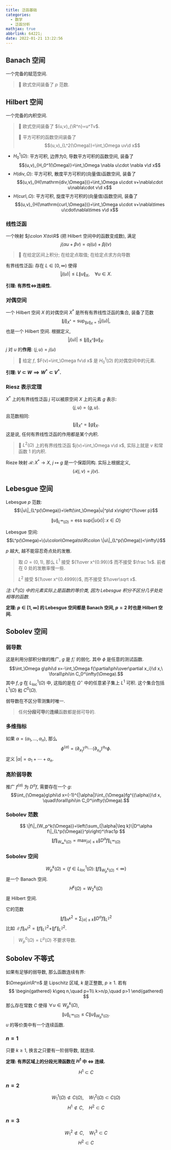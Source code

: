 ```yaml
---
title: 泛函基础
categories:
  - 数学
  - 泛函分析
mathjax: true
abbrlink: 64221;
date: 2022-01-21 13:22:56
---
```

## Banach 空间
一个完备的赋范空间.

> 🌰 欧式空间装备了 $p$ 范数.

<!--more-->

## Hilbert 空间
一个完备的内积空间.

> 🌰 欧式空间装备了 $(u,v)_{\R^n}=u^Tv$.
> 
> 🌰 平方可积的函数空间装备了$$(u,v)_{L^2(\Omega)}=\int_\Omega uv\d x$$

- $H_0^1(\Omega)$: 平方可积, 边界为0, 导数平方可积的函数空间, 装备了 $$(u,v)_{H_0^1(\Omega)}=\int_\Omega \nabla u\cdot \nabla v\d x$$
- $H(\mathrm{div}, \Omega)$: 平方可积, 散度平方可积的(向量值)函数空间, 装备了 $$(u,v)_{H(\mathrm{div,\Omega})}=\int_\Omega u\cdot v+\nabla\cdot u\nabla\cdot v\d x$$
- $H(\mathrm{curl}, \Omega)$: 平方可积, 旋度平方可积的(向量值)函数空间, 装备了 $$(u,v)_{H(\mathrm{curl,\Omega})}=\int_\Omega u\cdot v+\nabla\times u\cdot\nabla\times v\d x$$

### 线性泛函
一个映射 $j\colon X\to\R$ (把 Hilbert 空间中的函数变成数), 满足 $$j(\alpha u+\beta v)=\alpha j(u)+\beta j(v)$$

> 🌰 在给定区间上积分; 在给定点取值; 在给定点求方向导数

有界线性泛函: 存在 $L\in[0,\infty)$ 使得 $$|j(u)|\leq L\|u\|_X,\quad\forall u\in X.$$

**引理: 有界性$\iff$连续性.**

### 对偶空间
一个 Hilbert 空间 $X$ 的对偶空间 $X^*$ 是所有有界线性泛函的集合, 装备了范数$$\|j\|_{X^*}=\sup_{\|u\|_X=1}|j(u)|,$$ 也是一个 Hilbert 空间.
根据定义,
$$
|j(u)|\leq \|j\|_{X^*}\|u\|_X.
$$
$j$ 对 $u$ 的**作用**: $\langle j,u\rangle=j(u)$

> 🌰 给定 $f$, $F(v)=\int_\Omega fv\d x$ 是 $H_0^1(\Omega)$ 的对偶空间中的元素.

**引理: $V\subset W\implies W^*\subset V^*$.**

### Riesz 表示定理
$X^*$ 上的有界线性泛函 $j$ 可以被原空间 $X$ 上的元素 $g$ 表示: $$\langle j,u\rangle=(g,u).$$
且范数相同:$$\|j\|_{X^*}=\|g\|_X.$$
这是说, 任何有界线性泛函的作用都是某个内积.

> 🌰 $L^2(\Omega)$ 上的有界线性泛函 $j(v)=\int_\Omega v\d x$, 实际上就是 $v$ 和常函数 $1$ 的内积.

Rieze 映射 $\mathcal{R}\colon X^*\to X$, $j\mapsto g$ 是一个保距同构. 实际上根据定义,
$$
(\mathcal{R}j,v)=j(v).
$$

## Lebesgue 空间
Lebesgue $p$ 范数: $$\|u\|_{L^p(\Omega)}=\left(\int_\Omega|u|^p\d x\right)^{1\over p}$$

$$\|u\|_{L^\infty(\Omega)}=\mathrm{ess\ sup}\{|u(x)|\colon x\in\Omega\}$$

Lebesgue 空间: $$L^p(\Omega)=\{u\colon\Omega\to\R\colon \|u\|_{L^p(\Omega)}<\infty\}$$

$p$ 越大, 越不能容忍奇点处的发散.

> 取 $\Omega=(0,1)$, 那么 $L^1$ 接受 ${1\over x^{0.99}}$ 而不接受 $\frac 1x$. 前者在 0 处的发散率慢一些.
> 
> $L^2$ 接受 ${1\over x^{0.4999}}$, 而不接受 $1\over\sqrt x$.

*注: $L^p(\Omega)$ 中的元素实际上是函数的等价类, 因为 Lebesgue 积分不区分几乎处处相等的函数.*

**定理: $p\in[1,\infty]$ 的 Lebesgue 空间都是 Banach 空间, $p=2$ 时也是 Hilbert 空间.**

## Sobolev 空间
### 弱导数
这是利用分部积分做的推广, $g$ 是 $f_i'$ 的弱化. 其中 $\phi$ 是任意的测试函数.
$$\int_\Omega g\phi\d x=-\int_\Omega f{\partial\phi\over\partial x_i}\d x,\ \forall\phi\in C_0^\infty(\Omega).$$
其中 $f,g$ 在 $L_{\text{loc}}^1(\Omega)$ 中, 这指的是在 $\Omega^\circ$ 中的任意紧子集上 $L^1$ 可积. 这个集合包括 $L^1(\Omega)$ 和 $C^0(\Omega)$.

弱导数在不区分零测集时唯一.

> 任何**分段可导**的**连续**函数都是弱可导的.

### 多维指标
如果 $\alpha=(\alpha_1,\ldots,\alpha_n)$, 那么 $$\phi^{(\alpha)}=\left(\partial_{x_1}\right)^{\alpha_1}\cdots(\partial_{x_n})^{\alpha_n}\phi.$$
定义 $|\alpha|=\alpha_1+\cdots+\alpha_n$.

### 高阶弱导数
推广 $f^{(\alpha)}$ 为 $D^\alpha f$, 需要存在一个 $g$:
$$\int_{\Omega}g\phi\d x=(-1)^{|\alpha|}\int_{\Omega}fg^{(\alpha)}\d x, \quad\forall\phi\in C_0^\infty(\Omega).$$

### Sobolev 范数
$$
\|f\|_{W_p^k(\Omega)}=\left(\sum_{|\alpha|\leq k}\|D^\alpha f\|_{L^p(\Omega)}^p\right)^\frac1p
$$
$$
\|f\|_{W_\infty^k(\Omega)}=\max_{|\alpha|\leq k}\|D^\alpha f\|_{L^\infty(\Omega)}
$$

### Sobolev 空间
$$W_p^k(\Omega)=\{f\in L_{\text{loc}}^1(\Omega)\colon \|f\|_{W_p^k(\Omega)}<\infty\}$$
是一个 Banach 空间.
$$H^k(\Omega)=W_2^k(\Omega)$$ 是 Hilbert 空间.

它的范数
$$
\|f\|_{H^k}^2=\sum_{|\alpha|\leq k}\|D^\alpha f\|_{L^2}^2
$$
比如 $\|f\|_{H^1}^2=\|f\|_{L^2}^2+\|f'\|_{L^2}^2$.

> $W_p^0(\Omega)=L^p(\Omega)$ 不要求导数.

## Sobolev 不等式
如果有足够的弱导数, 那么函数连续有界:

$\Omega\in\R^n$ 是 Lipschitz 区域, $k$ 是正整数, $p\geq1$. 若有
$$
\begin{gathered}
k\geq n,\quad p=1\\
k>n/p,\quad p>1
\end{gathered}
$$
那么存在常数 $C$ 使得 $\forall u\in W_p^k(\Omega)$,
$$
\|u\|_{L^\infty(\Omega)}\leq C\|u\|_{W_p^k(\Omega)}.
$$
$u$ 的等价类中有一个连续函数.

### $n=1$
只要 $k\geq1$, 换言之只要有一阶弱导数, 就连续.

**定理: 有界区域上的分段光滑函数在 $H^1$ 中 $\iff$ 连续.**

$$H^1\subset C$$

### $n=2$
$$
W_1^1(\Omega)\not\subset C(\Omega),\quad W_1^2(\Omega)\subset C(\Omega)
$$
$$
H^1\not\subset C,\quad H^2\subset C
$$

### $n=3$
$$
W_1^2\not\subset C,\quad W_1^3\subset C
$$
$$
H^2\subset C
$$